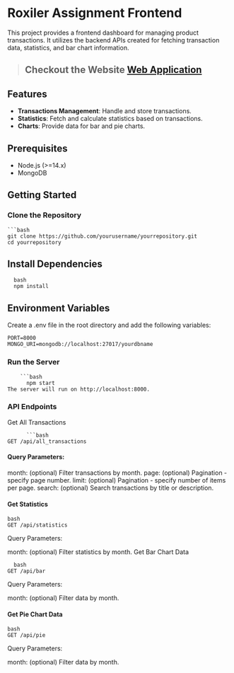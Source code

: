 # Roxiler Assignment Frontend

This project provides a frontend dashboard for managing product transactions. It utilizes the backend APIs created for fetching transaction data, statistics, and bar chart information.

> ## Checkout the Website [Web Application](https://roxiller-back.onrender.com/api)

## Features

- **Transactions Management**: Handle and store transactions.
- **Statistics**: Fetch and calculate statistics based on transactions.
- **Charts**: Provide data for bar and pie charts.

## Prerequisites

- Node.js (>=14.x)
- MongoDB

## Getting Started

### Clone the Repository

    ```bash
    git clone https://github.com/yourusername/yourrepository.git
    cd yourrepository

## Install Dependencies

      bash
      npm install

## Environment Variables

Create a .env file in the root directory and add the following variables:

    PORT=8000
    MONGO_URI=mongodb://localhost:27017/yourdbname

### Run the Server

        ```bash
          npm start
    The server will run on http://localhost:8000.

### API Endpoints

Get All Transactions

          ```bash
    GET /api/all_transactions

#### Query Parameters:

month: (optional) Filter transactions by month.
page: (optional) Pagination - specify page number.
limit: (optional) Pagination - specify number of items per page.
search: (optional) Search transactions by title or description.

#### Get Statistics

    bash
    GET /api/statistics

Query Parameters:

month: (optional) Filter statistics by month.
Get Bar Chart Data

      bash
    GET /api/bar

Query Parameters:

month: (optional) Filter data by month.

#### Get Pie Chart Data

    bash
    GET /api/pie

Query Parameters:

month: (optional) Filter data by month.
